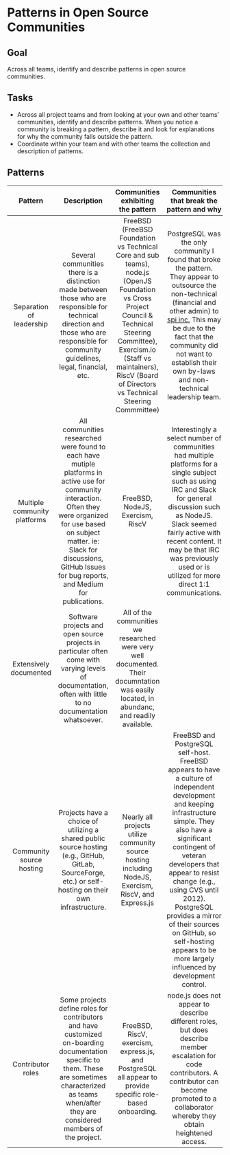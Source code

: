 # Patterns in Open Source Communities

## Goal
Across all teams, identify and describe patterns in open source communities.

## Tasks
- Across all project teams and from looking at your own and other teams’ communities, identify and describe patterns. When you notice a community is breaking a pattern, describe it and look for explanations for why the community falls outside the pattern.
- Coordinate within your team and with other teams the collection and description of patterns.

## Patterns
| Pattern | Description | Communities exhibiting the pattern | Communities that break the pattern and why | 
| :-----: | :-----:     | :-----:                            | :-----:                                    |
| Separation of leadership | Several communities there is a distinction made between those who are responsible for technical direction and those who are responsible for community guidelines, legal, financial, etc.  | FreeBSD (FreeBSD Foundation vs Technical Core and sub teams), node.js (OpenJS Foundation vs Cross Project Council & Technical Steering Committee), Exercism.io (Staff vs maintainers), RiscV (Board of Directors vs Technical Steering Commmittee) | PostgreSQL was the only community I found that broke the pattern. They appear to outsource the non-technical (financial and other admin) to [spi inc.](http://www.spi-inc.org/) This may be due to the fact that the community did not want to establish their own by-laws and non-technical leadership team. | 
| Multiple community platforms | All communities researched were found to each have mutiple platforms in active use for community interaction. Often they were organized for use based on subject matter. ie: Slack for discussions, GitHub Issues for bug reports, and Medium for publications. | FreeBSD, NodeJS, Exercism, RiscV | Interestingly a select number of communities had multiple platforms for a single subject such as using IRC and Slack for general discussion such as NodeJS.  Slack seemed fairly active with recent content. It may be that IRC was previously used or is utilized for more direct 1:1 communications. |
| Extensively documented | Software projects and open source projects in particular often come with varying levels of documentation, often with little to no documentation whatsoever. | All of the communities we researched were very well documented.  Their documntation was easily located, in abundanc, and readily available. |
| Community source hosting | Projects have a choice of utilizing a shared public source hosting (e.g., GitHub, GitLab, SourceForge, etc.) or self-hosting on their own infrastructure. | Nearly all projects utilize community source hosting including NodeJS, Exercism, RiscV, and Express.js | FreeBSD and PostgreSQL self-host.  FreeBSD appears to have a culture of independent development and keeping infrastructure simple.  They also have a significant contingent of veteran developers that appear to resist change (e.g., using CVS until 2012).  PostgreSQL provides a mirror of their sources on GitHub, so self-hosting appears to be more largely influenced by development control. |
| Contributor roles | Some projects define roles for contributors and have customized on-boarding documentation specific to them.  These are sometimes characterized as teams when/after they are considered members of the project. | FreeBSD, RiscV, exercism, express.js, and PostgreSQL all appear to provide specific role-based onboarding. | node.js does not appear to describe different roles, but does describe member escalation for code contributors.  A contributor can become promoted to a collaborator whereby they obtain heightened access. |
